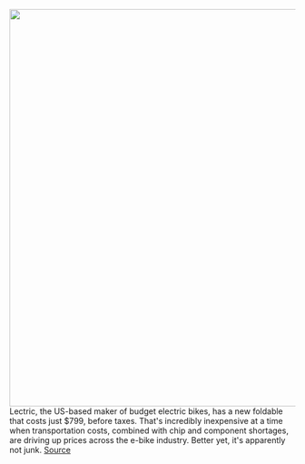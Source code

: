 <img src='https://cdn.vox-cdn.com/thumbor/OftBcz_Q_k_YyLGId8a6nbaQkBM=/0x0:1500x775/1200x800/filters:focal(630x268:870x508)/cdn.vox-cdn.com/uploads/chorus_image/image/70739110/image.0.png' width='700px' /><br/>
Lectric, the US-based maker of budget electric bikes, has a new foldable that costs just $799, before taxes. That's incredibly inexpensive at a time when transportation costs, combined with chip and component shortages, are driving up prices across the e-bike industry. Better yet, it's apparently not junk.
<a href='https://www.theverge.com/2022/4/12/23021623/cheap-folding-ebike-price-specs-date'> Source <a/>